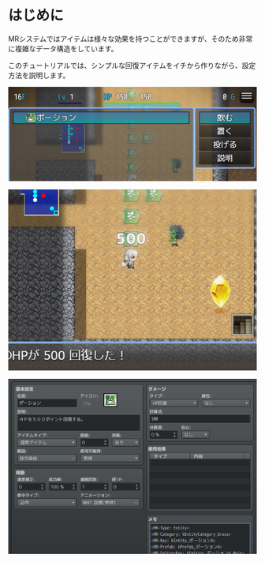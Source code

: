 はじめに
==========

MRシステムではアイテムは様々な効果を持つことができますが、そのため非常に複雑なデータ構造をしています。

このチュートリアルでは、シンプルな回復アイテムをイチから作りながら、設定方法を説明します。

![](./img/introduction-2.png)

![](./img/introduction-3.png)

![](./img/introduction-1.png)

<!-- 
このチュートリアルでは MRシステム のデータの種類と、それらの編集方法について説明します。

```
TODO: エディタベースではなく、MR の Data 単位で説明したほうがいいかも。

- エンティティ
    - プレイヤー
    - 敵キャラ
    - アイテム
- スキル
- 敵グループ
- ステート
- 種族
- 攻撃属性
- 識別情報

- プレハブ
- ランド
- テンプレートマップ
```


TODO: 以下、メモ

職業と種族
----------

`職業` は ツクール標準と同様に使用できます。これについては特にメモ欄はありません。

`種族` は MRシステム用のデータです。ツクールの [職業] エディタで作成できます。

例として、"ドラゴン系" のデータを見てみましょう。

![](img/database-2.png)

[メモ] は次のようになっています。

```
<MR-Type: Race>
<MR-Key: kRace_ドラゴン系>
```

`<MR-Type: Race>` によって、このデータが種族データであることを示します。

詳細は [種族](../../feature/race.md) を参照してください。

スキル
----------

`スキル` は主にモンスターの特殊能力を表します。

例えば "毒攻撃" の [メモ] は次のようになっています。

```
<MR-Type: Skill>
<MR-Key: kSkill_毒攻撃>
```

`<MR-Type: Skill>` によって、このデータがスキルデータであることを示します。

詳細は [スキル](../../feature/skill.md) を参照してください。

トループ
----------

`トループ` は、1か所に複数のモンスターを出現させる時に使います。

データベースの `敵グループ` で設定可能で、メモ欄はありませんが、その名前を Key として扱います。

詳細は [トループ](../../feature/troop.md) を参照してください。

ステート
----------

`ステート` は、状態異常はもちろんですが、それ以外にも「呪い」「メッキ」あるいは「投げによる移動中であるか」など、エンティティの様々な状態を表します。

例えば "睡眠" ステートの [メモ] は次のようになっています。

```
<MR-Type: State>
<MR-Key: kState_睡眠>
<MR-StateGroup: kStateGroup_睡眠系>
```

`<MR-Type: State>` によって、このデータがスキルデータであることを示します。

詳細は [ステート](../../feature/state.md) を参照してください。

ステートグループ
----------

`ステートグループ` はステートをグループ化するためのオプション情報です。

例えば、"睡眠" と一言に言っても "仮眠" "空寝" "爆睡" など様々あります。しかしこれらは同時に付加したくはありません。
ステートグループは、そういった排他なステートを表現するために使用します。

ステートグループはステートの [メモ] で次のように設定します。

```
<MR-Type: StateGroup>
<MR-Key: kStateGroup_睡眠系>
```

詳細は [ステートグループ](../../feature/state-group.md) を参照してください。


属性
----------

`属性` はツクール標準システムと同様に使用できますが、MRシステムの設定として扱うために Key を設定できます。

Key を設定するには次のように、名前の後ろに ## を繋げて Key を記述します。

![](img/database-3.png)
 -->
